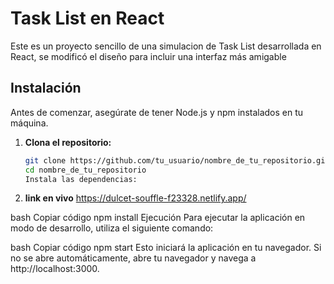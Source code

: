 # Task List en React

Este es un proyecto sencillo de una simulacion de Task List desarrollada en React, se modificó el diseño para incluir una interfaz más amigable

## Instalación

Antes de comenzar, asegúrate de tener Node.js y npm instalados en tu máquina.

1. **Clona el repositorio:**

   ```bash
   git clone https://github.com/tu_usuario/nombre_de_tu_repositorio.git
   cd nombre_de_tu_repositorio
   Instala las dependencias:
   ```

2. **link en vivo**
   https://dulcet-souffle-f23328.netlify.app/

bash
Copiar código
npm install
Ejecución
Para ejecutar la aplicación en modo de desarrollo, utiliza el siguiente comando:

bash
Copiar código
npm start
Esto iniciará la aplicación en tu navegador. Si no se abre automáticamente, abre tu navegador y navega a http://localhost:3000.
